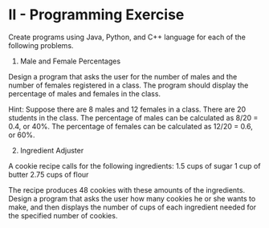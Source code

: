 # II - Programming Exercise

Create programs using Java, Python, and C++ language for each of the following problems.

1. Male and Female Percentages

Design a program that asks the user for the number of males and the number of females registered in
a class. The program should display the percentage of males and females in the class.

Hint:
Suppose there are 8 males and 12 females in a class. There are 20 students in the class. The
percentage of males can be calculated as 8/20 = 0.4, or 40%. The percentage of females can be
calculated as 12/20 = 0.6, or 60%.


2. Ingredient Adjuster

A cookie recipe calls for the following ingredients:
1.5 cups of sugar
1 cup of butter
2.75 cups of flour

The recipe produces 48 cookies with these amounts of the ingredients. Design a program that asks
the user how many cookies he or she wants to make, and then displays the number of cups of each ingredient needed for the specified number of cookies.
